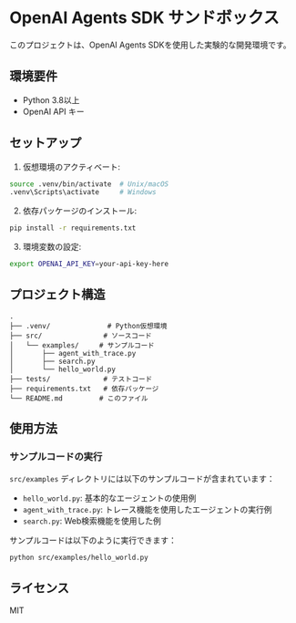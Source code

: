 # OpenAI Agents SDK サンドボックス

このプロジェクトは、OpenAI Agents SDKを使用した実験的な開発環境です。

## 環境要件

- Python 3.8以上
- OpenAI API キー

## セットアップ

1. 仮想環境のアクティベート:
```bash
source .venv/bin/activate  # Unix/macOS
.venv\Scripts\activate     # Windows
```

2. 依存パッケージのインストール:
```bash
pip install -r requirements.txt
```

3. 環境変数の設定:
```bash
export OPENAI_API_KEY=your-api-key-here
```

## プロジェクト構造

```
.
├── .venv/              # Python仮想環境
├── src/               # ソースコード
│   └── examples/     # サンプルコード
│       ├── agent_with_trace.py
│       ├── search.py
│       └── hello_world.py
├── tests/             # テストコード
├── requirements.txt   # 依存パッケージ
└── README.md         # このファイル
```

## 使用方法

### サンプルコードの実行

`src/examples` ディレクトリには以下のサンプルコードが含まれています：

- `hello_world.py`: 基本的なエージェントの使用例
- `agent_with_trace.py`: トレース機能を使用したエージェントの実行例
- `search.py`: Web検索機能を使用した例

サンプルコードは以下のように実行できます：

```bash
python src/examples/hello_world.py
```

## ライセンス

MIT
